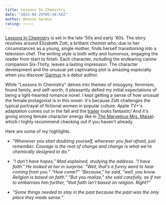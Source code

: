 ```yaml
---
title: Lessons In Chemistry
date: "2023-04-29T05:20:56Z"
author: Bonnie Garmus
rating: ⭐⭐⭐⭐
---
```



<a href="https://www.goodreads.com/book/show/58537063-lessons-in-chemistry">Lessons In Chemistry</a> is set in the late '50s and early '60s. The story revolves around Elizabeth Zott, a brilliant chemist who, due to her circumstances as a young, single mother, finds herself transitioning into a television chef. The writing style is both witty and humorous, engaging the reader from start to finish. Each character, including the endearing canine companion Six-Thirty, leaves a lasting impression. The character development and the unusual yet captivating plot is amazing especially when you discover <a href="https://www.goodreads.com/author/show/21370624.Bonnie_Garmus">Garmus</a> is a debut author.

While "Lessons In Chemistry" delves into themes of misogyny, feminism, found family, and self-worth, it pleasantly defied my initial expectations of being a light-hearted romance novel. I kept getting a sense of how unusual the female protagonist is in this novel- it's because Zott challenges the typical portrayal of fictional women in popular culture. Apple TV+'s adaptation comes out in the fall and the <a href="https://youtu.be/0PQE-Xcx1Gs">trailer</a> looks fantastic! And it's giving strong female character energy like in <a href="https://en.wikipedia.org/wiki/The_Marvelous_Mrs._Maisel">The Marvelous Mrs. Maisel</a>- which I highly recommend checking out if you haven't already. 

Here are some of my highlights.
<i>

* "Whenever you start doubting yourself, whenever you feel afraid, just remember. Courage is the root of change and change is what we're chemically designed to do."

* "I don’t have hopes," Mad explained, studying the address. "I have faith." He looked at her in surprise. "Well, that’s a funny word to hear coming from you." "How come?" "Because," he said, "well, you know. Religion is based on faith." "But you realize," she said carefully, as if not to embarrass him further, "that faith isn’t based on religion. Right?"

* "Some things needed to stay in the past because the past was the only place they made sense."

</i>

